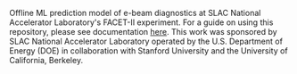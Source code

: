 Offline ML prediction model of e-beam diagnostics at SLAC National Accelerator Laboratory's FACET-II experiment. 
For a guide on using this repository, please see documentation [here](https://docs.google.com/presentation/d/1-oJMOLZZdAZC_jbC0RWxz4-hvLq6qVz6MSYKFwsFe_A/edit?usp=sharing).
This work was sponsored by SLAC National Accelerator Laboratory operated by the U.S. Department of Energy (DOE) in collaboration with Stanford University and the University of California, Berkeley.  


